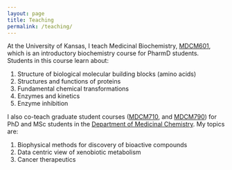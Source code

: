 ```yaml
---
layout: page
title: Teaching 
permalink: /teaching/
---
```

At the University of Kansas, I teach Medicinal Biochemistry, [MDCM601](/courses/mdcm601), which is an introductory biochemistry course for PharmD students. Students in this course learn about:
1. Structure of biological molecular building blocks (amino acids)
2. Structures and functions of proteins
3. Fundamental chemical transformations
4. Enzymes and kinetics
5. Enzyme inhibition

I also co-teach graduate student courses ([MDCM710](/courses/mdcm710), and [MDCM790](/courses/mdcm790)) for PhD and MSc students in the [Department of Medicinal Chemistry](https://medchem.ku.edu). My topics are:
1. Biophysical methods for discovery of bioactive compounds
2. Data centric view of xenobiotic metabolism
3. Cancer therapeutics
